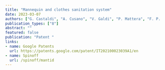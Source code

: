 ```yaml
---
title: "Mannequin and clothes sanitation system"
date: 2023-03-07
authors: ["G. Castaldi", "A. Cusano", "V. Galdi", "P. Mattera", "F. P. Monaco", "R. Parente"]
publication_types: ["8"]
abstract: ""
featured: false
publication: "Patent "
links:
- name: Google Patents
  url: https://patents.google.com/patent/IT202100023039A1/en
- name: Spinoff
  url: /spinoff/mantid
---
```


